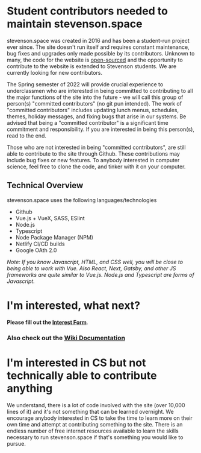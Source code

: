 # Student contributors needed to maintain stevenson.space

stevenson.space was created in 2016 and has been a student-run project ever since. The site doesn't run itself and requires constant maintenance, bug fixes and upgrades only made possible by its contributors. Unknown to many, the code for the website is [open-sourced](https://opensource.com/resources/what-open-source) and the opportunity to contribute to the website is extended to Stevenson students. We are currently looking for new contributors. 


The Spring semester of 2022 will provide crucial experience to underclassmen who are interested in being committed to contributing to all the major functions of the site into the future - we will call this group of person(s) "committed contributors" (no git pun intended). The work of "committed contributors" includes updating lunch menus, schedules, themes, holiday messages, and fixing bugs that arise in our systems. Be advised that being a "committed contributor" is a significant time commitment and responsibility. If you are interested in being this person(s), read to the end.

Those who are not interested in being "committed contributors", are still able to contribute to the site through Github. These contributions may include bug fixes or new features. To anybody interested in computer science, feel free to clone the code, and tinker with it on your computer.

## Technical Overview
stevenson.space uses the following languages/technologies

- Github
- Vue.js + VueX, SASS, ESlint
- Node.js
- Typescript
- Node Package Manager (NPM)
- Netlify CI/CD builds
- Google OAth 2.0

*Note: If you know Javascript, HTML, and CSS well, you will be close to being able to work with Vue. Also React, Next, Gatsby, and other JS frameworks are quite similar to Vue.js. Node.js and Typescript are forms of Javascript.*
 
# I'm interested, what next?

**Please fill out the [Interest Form](https://forms.gle/A9HbQYAcSamb99YDA)**.
### Also check out the [Wiki Documentation](https://github.com/stevenson-space/shs/wiki)


# I'm interested in CS but not technically able to contribute anything
We understand, there is a lot of code involved with the site (over 10,000 lines of it) and it's not something that can be learned overnight. We encourage anybody interested in CS to take the time to learn more on their own time and attempt at contributing something to the site. There is an endless number of free internet resources available to learn the skills necessary to run stevenson.space if that's something you would like to pursue.